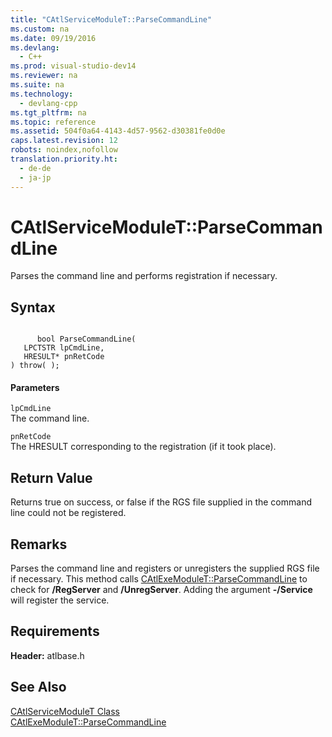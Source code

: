 ```yaml
---
title: "CAtlServiceModuleT::ParseCommandLine"
ms.custom: na
ms.date: 09/19/2016
ms.devlang: 
  - C++
ms.prod: visual-studio-dev14
ms.reviewer: na
ms.suite: na
ms.technology: 
  - devlang-cpp
ms.tgt_pltfrm: na
ms.topic: reference
ms.assetid: 504f0a64-4143-4d57-9562-d30381fe0d0e
caps.latest.revision: 12
robots: noindex,nofollow
translation.priority.ht: 
  - de-de
  - ja-jp
---
```

# CAtlServiceModuleT::ParseCommandLine
Parses the command line and performs registration if necessary.  
  
## Syntax  
  
```  
  
      bool ParseCommandLine(  
   LPCTSTR lpCmdLine,  
   HRESULT* pnRetCode   
) throw( );  
```  
  
#### Parameters  
 `lpCmdLine`  
 The command line.  
  
 `pnRetCode`  
 The HRESULT corresponding to the registration (if it took place).  
  
## Return Value  
 Returns true on success, or false if the RGS file supplied in the command line could not be registered.  
  
## Remarks  
 Parses the command line and registers or unregisters the supplied RGS file if necessary. This method calls [CAtlExeModuleT::ParseCommandLine](../vs140/CAtlExeModuleT--ParseCommandLine.md) to check for **/RegServer** and **/UnregServer**. Adding the argument **-/Service** will register the service.  
  
## Requirements  
 **Header:** atlbase.h  
  
## See Also  
 [CAtlServiceModuleT Class](../vs140/CAtlServiceModuleT-Class.md)   
 [CAtlExeModuleT::ParseCommandLine](../vs140/CAtlExeModuleT--ParseCommandLine.md)